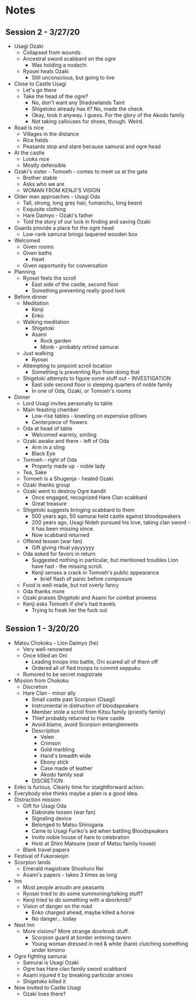 # Notes

## Session 2 - 3/27/20

* Usagi Ozaki
	* Collapsed from wounds
	* Ancestral sword scabbard on the ogre
		* Was holding a nodachi
	* Ryosei heals Ozaki
		* Still unconscious, but going to live
* Close to Castle Usagi
	* Let's go there
	* Take the head of the ogre?
		* No, don't want any Shadowlands Taint
		* Shigetoko already has it? No, made the check
		* Okay, took it anyway. I guess. For the glory of the Akodo family
		* Not taking callouses for shoes, though. Weird.
* Road is nice
	* Villages in the distance
	* Rice fields
	* Peasants stop and stare because samurai and ogre head
* At the castle
	* Looks nice
	* Mostly defensible
* Ozaki's sister - Tomoeh - comes to meet us at the gate
	* Brother stable
	* Asks who we are
	* WOMAN FROM KENJI'S VISION
* Older man approaches - Usagi Oda
	* Tall, strong, long grey hair, fumanchu, long beard
	* Exquisite clothing
	* Hare Daimyo - Ozaki's father
	* Told the story of our luck in finding and saving Ozaki
* Guards provide a place for the ogre head
	* Low-rank samurai brings laquered wooden box
* Welcomed
	* Given rooms
	* Given baths
		* Hawt
	* Given opportunity for conversation
* Planning
	* Ryosei feels the scroll
		* East side of the castle, second floor
		* Something preventing really good look
* Before dinner
	* Meditation
		* Kenji
		* Enko
	* Walking meditation
		* Shigetoki
		* Asami
			* Rock garden
			* Monk - probably retired samurai
	* Just walking
		* Ryosei
	* Attempting to pinpoint scroll location
		* Something is preventing Ryo from doing that
	* Shigetoki attempts to figure some stuff out - INVESTIGATION
		* East side second floor is sleeping quarters of noble family
		* In one of Oda, Ozaki, or Tomoeh's rooms
* Dinner
	* Lord Usagi invites personally to table
	* Main feasting chamber
		* Low-rise tables - kneeling on expensive pillows
		* Centerpiece of flowers
	* Oda at head of table
		* Welcomed warmly, smiling
	* Ozaki awake and there - left of Oda
		* Arm in a sling
		* Black Eye
	* Tomoeh - right of Oda
		* Properly made up - noble lady
	* Tea, Sake
	* Tomoeh is a Shugenja - healed Ozaki
	* Ozaki thanks group
	* Ozaki went to destroy Ogre bandit
		* Once engaged, recognized Hare Clan scabbard
		* Great treasure
	* Shigetoki suggests bringing scabbard to them
		* 500 years ago, 50 samurai held castle against bloodspeakers
		* 200 years ago, Usagi Nideh pursued his love, taking clan sword - it has been missing since.
		* Now scabbard returned
	* Offered tessen (war fan)
		* Gift giving ritual yayyyyyy
	* Oda asked for favors in return
		* Suggested nothing in particular, but mentioned troubles Lion have had - the missing scroll.
		* Kenji senses a crack in Tomoeh's public appearance
			* brief flash of panic before composure
	* Food is well-made, but not overly fancy
	* Oda thanks more
	* Ozaki praises Shigetoki and Asami for combat prowess
	* Kenji asks Tomoeh if she's had travels
		* Trying to freak her the fuck out

## Session 1 - 3/20/20

* Matsu Chokoku - Lion Daimyo (he)
	* Very well-renowned
	* Once killed an Oni
		* Leading troops into battle, Oni scared all of them off
		* Ordered all of fled troops to commit seppuku
	* Rumored to be secret magistrate
* Mission from Chokoku
	* Discretion
	* Hare Clan - minor ally
		* Small castle past Scorpion (Osagi)
		* Instrumental in distruction of bloodspeakers
		* Member stole a scroll from Kitsu family (priestly family)
		* Thief probably returned to Hare castle
		* Avoid blame, avoid Scorpion entanglements
		* Description
			* Velen
			* Crimson
			* Gold marbling
			* Hand's breadth wide
			* Ebony stick
			* Case made of leather
			* Akodo family seal
		* DISCRETION
* Enko is furious. Clearly time for staightforward action.
* Everybody else thinks maybe a plan is a good idea.
* Distraction mission
	* Gift for Usagi Oda
		* Elaborate tessen (war fan)
		* Signaling device
		* Belonged to Matsu Shirogana
		* Came to Usagi Furiko's aid when battling Bloodspeakers
		* Invite noble house of hare to celebration
		* Host at Shiro Matsune (seat of Matsu family house)
	* Blank travel papers
* Festival of Fukorokojin
* Scorpion lands
	* Emerald magistrate Shoshuro Rei
	* Asami's papers - takes 3 times as long
* Inn
	* Most people aroudn are peasants
	* Ryosei tried to do some summoning/talking stuff?
	* Kenji tried to do something with a doorknob?
	* Vision of danger on the road
		* Enko charged ahead, maybe killed a horse
		* No danger... today
* Next Inn
	* More visions? More strange doorknob stuff.
		* Scorpion guard at border entering tavern
		* Young woman dressed in red & white (hare) clutching something under kimono
* Ogre fighting samurai
	* Samurai is Usagi Ozaki
	* Ogre has Hare clan family sword scabbard
	* Asami injured it by breaking particular arrows
	* Shigetoko killed it
* Now invited to Castle Usagi
	* Ozaki lives there?